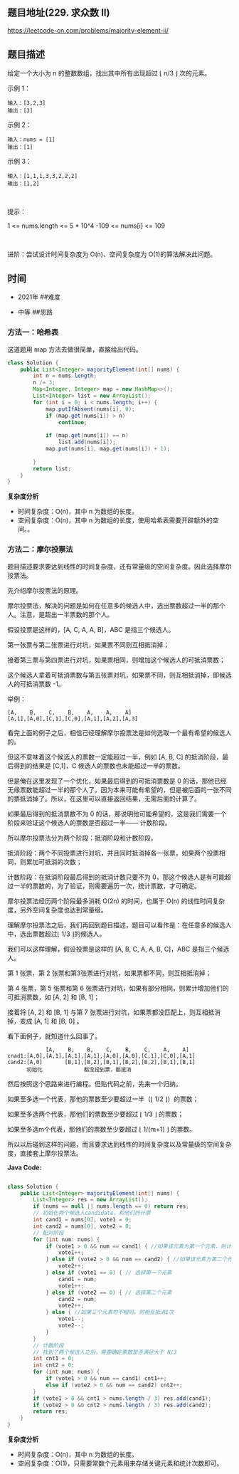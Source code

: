 
## 题目地址(229. 求众数 II)

https://leetcode-cn.com/problems/majority-element-ii/

## 题目描述


给定一个大小为 n 的整数数组，找出其中所有出现超过 ⌊ n/3 ⌋ 次的元素。

示例 1：
```
输入：[3,2,3]
输出：[3]
```
示例 2：
```
输入：nums = [1]
输出：[1]
```

示例 3：
```
输入：[1,1,1,3,3,2,2,2]
输出：[1,2]
```
 

提示：

1 <= nums.length <= 5 * 10^4
-109 <= nums[i] <= 109

 

进阶：尝试设计时间复杂度为 O(n)、空间复杂度为 O(1)的算法解决此问题。


## 时间

- 2021年
##难度

- 中等
##思路

### 方法一：哈希表

这道题用 map 方法去做很简单，直接给出代码。
```java
class Solution {
    public List<Integer> majorityElement(int[] nums) {
        int n = nums.length;
        n /= 3;
        Map<Integer, Integer> map = new HashMap<>();
        List<Integer> list = new ArrayList();
        for (int i = 0; i < nums.length; i++) {
            map.putIfAbsent(nums[i], 0);
            if (map.get(nums[i]) > n)
                continue;
            
            if (map.get(nums[i]) == n)
                list.add(nums[i]);
            map.put(nums[i], map.get(nums[i]) + 1);
            
        }
        return list;
    }
}
```
**复杂度分析**

- 时间复杂度：O(n)，其中 n 为数组的长度。
-  空间复杂度：O(n)，其中 n 为数组的长度，使用哈希表需要开辟额外的空间。。

### 方法二：摩尔投票法

题目描述要求要达到线性的时间复杂度，还有常量级的空间复杂度。因此选择摩尔投票法。

先介绍摩尔投票法的原理。

摩尔投票法，解决的问题是如何在任意多的候选人中，选出票数超过一半的那个人。注意，是超出一半票数的那个人。

假设投票是这样的，[A, C, A, A, B]，ABC 是指三个候选人。

第一张票与第二张票进行对坑，如果票不同则互相抵消掉；

接着第三票与第四票进行对坑，如果票相同，则增加这个候选人的可抵消票数；

这个候选人拿着可抵消票数与第五张票对坑，如果票不同，则互相抵消掉，即候选人的可抵消票数 -1。

举例：
```
[A,    B,    C,    B,    A,    A,    A]
[A,1],[A,0],[C,1],[C,0],[A,1],[A,2],[A,3]
```
看完上面的例子之后，相信已经理解摩尔投票法是如何选取一个最有希望的候选人的。

但这不意味着这个候选人的票数一定能超过一半，例如 [A, B, C] 的抵消阶段，最后得到的结果是 [C,1]，C 候选人的票数也未能超过一半的票数。

但是俺在这里发现了一个优化，如果最后得到的可抵消票数是 0 的话，那他已经无缘票数能超过一半的那个人了。因为本来可能有希望的，但是被后面的一张不同的票抵消掉了。所以，在这里可以直接返回结果，无需后面的计算了。

如果最后得到的抵消票数不为 0 的话，那说明他可能希望的，这是我们需要一个阶段来验证这个候选人的票数是否超过一半—— 计数阶段。

所以摩尔投票法分为两个阶段：抵消阶段和计数阶段。

抵消阶段：两个不同投票进行对坑，并且同时抵消掉各一张票，如果两个投票相同，则累加可抵消的次数；

计数阶段：在抵消阶段最后得到的抵消计数只要不为 0，那这个候选人是有可能超过一半的票数的，为了验证，则需要遍历一次，统计票数，才可确定。

摩尔投票法经历两个阶段最多消耗 O(2n) 的时间，也属于 O(n) 的线性时间复杂度，另外空间复杂度也达到常量级。

理解摩尔投票法之后，我们再回到题目描述，题目可以看作是：在任意多的候选人中，选出票数超过⌊ 1/3 ⌋的候选人。

我们可以这样理解，假设投票是这样的 [A, B, C, A, A, B, C]，ABC 是指三个候选人。

第 1 张票，第 2 张票和第3张票进行对坑，如果票都不同，则互相抵消掉；

第 4 张票，第 5 张票和第 6 张票进行对坑，如果有部分相同，则累计增加他们的可抵消票数，如 [A, 2] 和 [B, 1]；

接着将 [A, 2] 和 [B, 1] 与第 7 张票进行对坑，如果票都没匹配上，则互相抵消掉，变成 [A, 1] 和 [B, 0] 。

看下面例子，就知道什么回事了。

```
            [A,    B,    B,    C,    B,    C,    A,    A]
cnad1:[A,0],[A,1],[A,1],[A,1],[A,0],[A,0],[C,1],[C,0],[A,1]
cand2:[A,0]       [B,1],[B,2],[B,1],[B,2],[B,2],[B,1],[B,1]
      初始化             都没投到票，都抵消
```

然后按照这个思路来进行编程。但贴代码之前，先来一个归纳。

如果至多选一个代表，那他的票数至少要超过一半（⌊ 1/2 ⌋）的票数；

如果至多选两个代表，那他们的票数至少要超过 ⌊ 1/3 ⌋ 的票数；

如果至多选m个代表，那他们的票数至少要超过 ⌊ 1/(m+1) ⌋ 的票数。

所以以后碰到这样的问题，而且要求达到线性的时间复杂度以及常量级的空间复杂度，直接套上摩尔投票法。

**Java Code:**

```java

class Solution {
    public List<Integer> majorityElement(int[] nums) {
        List<Integer> res = new ArrayList();
        if (nums == null || nums.length == 0) return res;
        // 初始化两个候选人candidate，和他们的计票
        int cand1 = nums[0], vote1 = 0;
        int cand2 = nums[0], vote2 = 0;
        // 配对阶段
        for (int num: nums) {
            if (vote1 > 0 && num == cand1) { //如果该元素为第一个元素，则计数加1
                vote1++;
            } else if (vote2 > 0 && num == cand2) { //如果该元素为第二个元素，则计数加1
                vote2++;
            } else if (vote1 == 0) { // 选择第一个元素
                cand1 = num;
                vote1++;
            } else if (vote2 == 0) { // 选择第二个元素
                cand2 = num;
                vote2++;
            } else { //如果三个元素均不相同，则相互抵消1次
                vote1--;
                vote2--;
            }                
        }
        // 计数阶段
        // 找到了两个候选人之后，需要确定票数是否满足大于 N/3
        int cnt1 = 0;
        int cnt2 = 0;
        for (int num: nums) {
            if (vote1 > 0 && num == cand1) cnt1++;
            else if (vote2 > 0 && num == cand2) cnt2++; 
        }
        if (vote1 > 0 && cnt1 > nums.length / 3) res.add(cand1);
        if (vote2 > 0 && cnt2 > nums.length / 3) res.add(cand2);
        return res;
    }
}

```


**复杂度分析**
- 时间复杂度：O(n)，其中 n 为数组的长度。
-  空间复杂度：O(1)，只需要常数个元素用来存储关键元素和统计次数即可。


